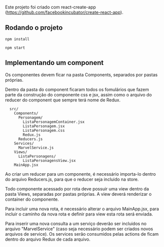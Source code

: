 Este projeto foi criado com react-create-app
  (https://github.com/facebookincubator/create-react-app).

## Rodando o projeto

```
npm install

npm start
```

## Implementando um component

Os componentes devem ficar na pasta Components, separados por pastas próprias.

Dentro da pasta do component ficaram todos os fomulários que fazem parte da construção do componente css e jsx, assim como o arquivo do reducer do component que sempre terá nome de Redux.

```
  src/
    Components/
      Personagem/
        ListaPersonagemContainer.jsx
        ListaPersonagem.jsx
        ListaPersonagem.css
        Redux.js
      Reducers.js
    Services/
      MarvelService.js
    Views/
      ListaPersonagens/
        ListaPersonagensView.jsx
    MainApp.jsx
```

Ao criar um reducer para um componente, é necessário importa-lo dentro do arquivo Reducers.js, para que o reducer seja incluido na store.

Todo componente acessado por rota deve possuir uma view dentro da pasta Views, separadas por pastas próprias. A view deverá renderizar o container do componente.

Para incluir uma nova rota, é necessário alterar o arquivo MainApp.jsx, para incluir o caminho da nova rota e definir para view esta rota será enviada.

Para inserir uma nova consulta a um serviço deverão ser incluidos no arquivo "MarvelService" (caso seja necessário podem ser criados novos arquivos de service).
Os services serão consumidos pelas actions de ficam dentro do arquivo Redux de cada arquivo.
